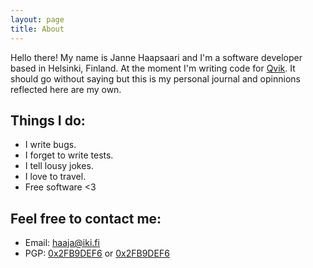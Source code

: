 ```yaml
---
layout: page
title: About
---
```


Hello there! My name is Janne Haapsaari and I'm a software developer based in Helsinki, Finland.
At the moment I'm writing code for [Qvik](https://qvik.com). It should go without saying but
this is my personal journal and opinnions reflected here are my own.

## Things I do:

* I write bugs.
* I forget to write tests.
* I tell lousy jokes.
* I love to travel.
* Free software <3

## Feel free to contact me:

* Email: haaja@iki.fi
* PGP: [0x2FB9DEF6](/pgp/haaja_public_key.asc) or
[0x2FB9DEF6](http://pgp.mit.edu/pks/lookup?search=0x2FB9DEF6)
